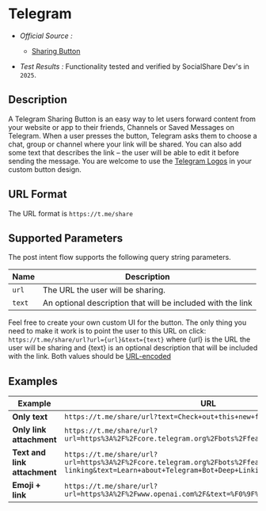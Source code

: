 # Telegram

* *Official Source :*
    * [Sharing Button](https://core.telegram.org/widgets/share)

* *Test Results :* Functionality tested and verified by SocialShare Dev's in `2025`.

## Description
A Telegram Sharing Button is an easy way to let users forward content from your website or app to their friends, Channels or Saved Messages on Telegram.
When a user presses the button, Telegram asks them to choose a chat, group or channel where your link will be shared. You can also add some text that describes the link – the user will be able to edit it before sending the message.
You are welcome to use the [Telegram Logos](https://telegram.org/press#telegram-logos) in your custom button design.

## URL Format
The URL format is `https://t.me/share`

## Supported Parameters
The post intent flow supports the following query string parameters.

| Name | Description |
|------|-------------|
| `url`  | The URL the user will be sharing. |
| `text` | An optional description that will be included with the link |

Feel free to create your own custom UI for the button. The only thing you need to make it work is to point the user to this URL on click:
`https://t.me/share/url?url={url}&text={text}`
where {url} is the URL the user will be sharing and {text} is an optional description that will be included with the link.
Both values should be [URL-encoded](https://en.wikipedia.org/wiki/Percent-encoding)

## Examples

| Example                      | URL                                                                                                                                                                          |
| ---------------------------- | ---------------------------------------------------------------------------------------------------------------------------------------------------------------------------- |
| **Only text**                | `https://t.me/share/url?text=Check+out+this+new+feature+on+Telegram%21`                                                                                                      |
| **Only link attachment**     | `https://t.me/share/url?url=https%3A%2F%2Fcore.telegram.org%2Fbots%2Ffeatures%23deep-linking`                                                                                |
| **Text and link attachment** | `https://t.me/share/url?url=https%3A%2F%2Fcore.telegram.org%2Fbots%2Ffeatures%23deep-linking&text=Learn+about+Telegram+Bot+Deep+Linking+Features`                            |
| **Emoji + link**             | `https://t.me/share/url?url=https%3A%2F%2Fwww.openai.com%2F&text=%F0%9F%9A%80+Check+this+out%21`                                                                             |

